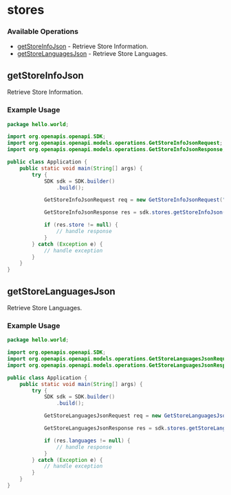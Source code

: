 # stores

### Available Operations

* [getStoreInfoJson](#getstoreinfojson) - Retrieve Store Information.
* [getStoreLanguagesJson](#getstorelanguagesjson) - Retrieve Store Languages.

## getStoreInfoJson

Retrieve Store Information.

### Example Usage

```java
package hello.world;

import org.openapis.openapi.SDK;
import org.openapis.openapi.models.operations.GetStoreInfoJsonRequest;
import org.openapis.openapi.models.operations.GetStoreInfoJsonResponse;

public class Application {
    public static void main(String[] args) {
        try {
            SDK sdk = SDK.builder()
                .build();

            GetStoreInfoJsonRequest req = new GetStoreInfoJsonRequest("accusamus", "tempora");            

            GetStoreInfoJsonResponse res = sdk.stores.getStoreInfoJson(req);

            if (res.store != null) {
                // handle response
            }
        } catch (Exception e) {
            // handle exception
        }
    }
}
```

## getStoreLanguagesJson

Retrieve Store Languages.

### Example Usage

```java
package hello.world;

import org.openapis.openapi.SDK;
import org.openapis.openapi.models.operations.GetStoreLanguagesJsonRequest;
import org.openapis.openapi.models.operations.GetStoreLanguagesJsonResponse;

public class Application {
    public static void main(String[] args) {
        try {
            SDK sdk = SDK.builder()
                .build();

            GetStoreLanguagesJsonRequest req = new GetStoreLanguagesJsonRequest("atque", "fugit");            

            GetStoreLanguagesJsonResponse res = sdk.stores.getStoreLanguagesJson(req);

            if (res.languages != null) {
                // handle response
            }
        } catch (Exception e) {
            // handle exception
        }
    }
}
```
